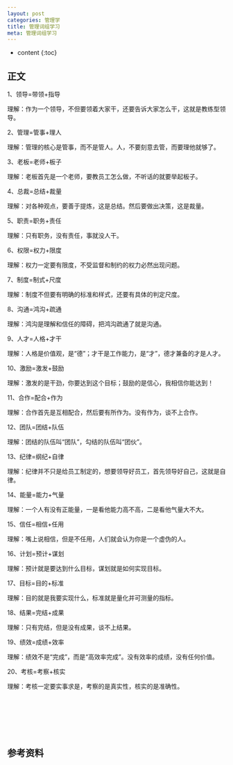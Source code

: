 ```yaml
---
layout: post
categories: 管理学
title: 管理词组学习
meta: 管理词组学习
---
```

* content
{:toc}

## 正文

1、领导=带领+指导

理解：作为一个领导，不但要领着大家干，还要告诉大家怎么干，这就是教练型领导。

2、管理=管事+理人

理解：管理的核心是管事，而不是管人。人，不要刻意去管，而要理他就够了。

3、老板=老师+板子

理解：老板首先是一个老师，要教员工怎么做，不听话的就要举起板子。

4、总裁=总结+裁量

理解：对各种观点，要善于提炼，这是总结。然后要做出决策，这是裁量。

5、职责=职务+责任

理解：只有职务，没有责任，事就没人干。

6、权限=权力+限度

理解：权力一定要有限度，不受监督和制约的权力必然出现问题。

7、制度=制式+尺度

理解：制度不但要有明确的标准和样式，还要有具体的判定尺度。

8、沟通=鸿沟+疏通

理解：鸿沟是理解和信任的障碍，把鸿沟疏通了就是沟通。

9、人才=人格+才干

理解：人格是价值观，是“德”；才干是工作能力，是“才”，德才兼备的才是人才。

10、激励=激发+鼓励

理解：激发的是干劲，你要达到这个目标；鼓励的是信心，我相信你能达到！

11、合作=配合+作为

理解：合作首先是互相配合，然后要有所作为。没有作为，谈不上合作。

12、团队=团结+队伍

理解：团结的队伍叫“团队”，勾结的队伍叫“团伙”。

13、纪律=纲纪+自律

理解：纪律并不只是给员工制定的，想要领导好员工，首先领导好自己，这就是自律。

14、能量=能力+气量

理解：一个人有没有正能量，一是看他能力高不高，二是看他气量大不大。

15、信任=相信+任用

理解：嘴上说相信，但是不任用，人们就会认为你是一个虚伪的人。

16、计划=预计+谋划

理解：预计就是要达到什么目标，谋划就是如何实现目标。

17、目标=目的+标准

理解：目的就是我要实现什么，标准就是量化并可测量的指标。

18、结果=完结+成果

理解：只有完结，但是没有成果，谈不上结果。

19、绩效=成绩+效率

理解：绩效不是“完成”，而是“高效率完成”。没有效率的成绩，没有任何价值。

20、考核=考察+核实

理解：考核一定要实事求是，考察的是真实性，核实的是准确性。

<br/><br/><br/><br/><br/>
## 参考资料


